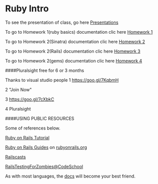 Ruby Intro
=============

To see the presentation of class, go here [Presentations](https://github.com/jvelezpo/hw-ruby-intro/tree/master/Presentaciones)

To go to Homework 1(ruby basics) documentation clic here [Homework 1](https://github.com/jvelezpo/hw-ruby-intro/tree/master/Homework1)

To go to Homework 2(Sinatra) documentation clic here [Homework 2](https://github.com/jvelezpo/hw-ruby-intro/tree/master/Homework2)

To go to Homework 2(Rails) documentation clic here [Homework 3](https://github.com/jvelezpo/hw-ruby-intro/tree/master/Homework3)

To go to Homework 2(gems) documentation clic here [Homework 4](https://github.com/jvelezpo/hw-ruby-intro/tree/master/Homework4)

####Pluralsight free for 6 or 3 months

Thanks to visual studio people 
1 https://goo.gl/7KqbmH  

2 "Join Now" 

3 https://goo.gl/7cXbkC  

4 Pluralsight

####USING PUBLIC RESOURCES

Some of references below.

[Ruby on Rails Tutorial](https://www.railstutorial.org/book)

[Ruby on Rails Guides](http://guides.rubyonrails.org/) on [rubyonrails.org](http://rubyonrails.org/)

[Railscasts](http://railscasts.com/)

[RailsTestingForZombies@CodeSchool](http://www.codeschool.com/courses/rails-testing-for-zombies)


As with most languages, the [docs](http://api.rubyonrails.org/) will become your best friend.